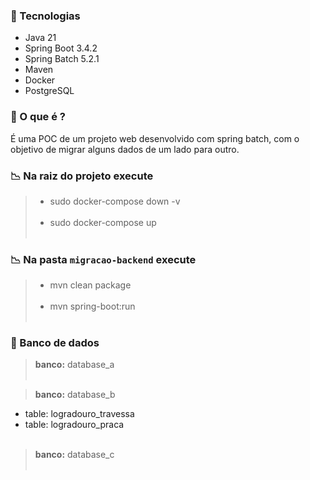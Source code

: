 ### 📌 Tecnologias
- Java 21
- Spring Boot 3.4.2
- Spring Batch 5.2.1
- Maven
- Docker
- PostgreSQL


### 🎯 O que é ?
É uma POC de um projeto web desenvolvido com spring batch, com o objetivo de migrar alguns dados de um lado para outro.


### 📉 Na raiz do projeto execute

> - sudo docker-compose down -v <br><br>
> - sudo docker-compose up <br><br>


### 📉 Na pasta ```migracao-backend``` execute

> - mvn clean package <br><br>
> - mvn spring-boot:run <br><br>


### 🎲 Banco de dados

> **banco:** database_a <br><br>

> **banco:** database_b <br>
  - table: logradouro_travessa
  - table: logradouro_praca 
<br><br>

> **banco:** database_c <br><br>